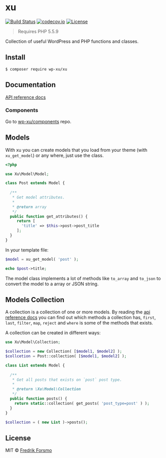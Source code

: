 # xu

[![Build Status](https://travis-ci.org/wp-xu/xu.svg?branch=master)](https://travis-ci.org/wp-xu/xu) [![codecov.io](http://codecov.io/github/wp-xu/xu/coverage.svg?branch=master)](http://codecov.io/github/wp-xu/xu?branch=master)
[![License](https://img.shields.io/packagist/l/wp-xu/xu.svg)](https://packagist.org/packages/wp-xu/xu)

> Requires PHP 5.5.9

Collection of useful WordPress and PHP functions and classes.

## Install

```
$ composer require wp-xu/xu
```

## Documentation

[API reference docs](https://wp-xu.github.io/docs/)

### Components

Go to [wp-xu/components](https://github.com/wp-xu/components) repo.

## Models

With xu you can create models that you load from your theme (with `xu_get_model`) or any where, just use the class.

```php
<?php

use Xu\Model\Model;

class Post extends Model {
  
  /**
   * Get model attributes.
   *
   * @return array
   */
  public function get_attributes() {
     return [
       'title' => $this->post->post_title
     ];
  }
}
```

In your template file:

```php
$model = xu_get_model( 'post' );

echo $post->title;
```

The model class implements a lot of methods like `to_array` and `to_json` to convert the model to a array or JSON string.

## Models Collection

A collection is a collection of one or more models. By reading the [api reference docs](https://wp-xu.github.io/docs/) you can find out which methods a collection has, `first`, `last`, `filter`, `map`, `reject` and `where` is some of the methods that exists.

A collection can be created in different ways:

```php
use Xu\Model\Collection;

$collection = new Collection( [$model1, $model2] );
$collcetion = Post::collection( [$model1, $model2] );

class List extends Model {
  
  /**
   * Get all posts that exists on `post` post type.
   *
   * @return \Xu\Model\Collection
   */
  public function posts() {
    return static::collection( get_posts( 'post_type=post' ) );
  }
}

$collection = ( new List )->posts();
```

## License

MIT © [Fredrik Forsmo](https://github.com/frozzare)
